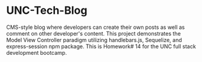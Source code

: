 # UNC-Tech-Blog
CMS-style blog where developers can create their own posts as well as comment on other developer's content. This project demonstrates the Model View Controller paradigm utilizing handlebars.js, Sequelize, and express-session npm package.  This is Homework# 14 for the UNC full stack development bootcamp. 



